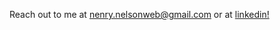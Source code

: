 Reach out to me at nenry.nelsonweb@gmail.com or at [linkedin!](https://www.linkedin.com/in/henry-nelson-1b25441a4/)
